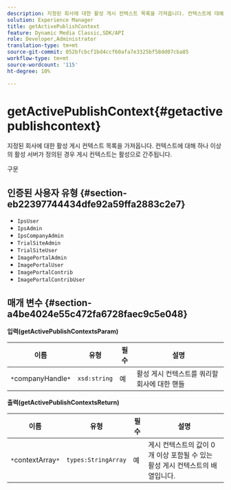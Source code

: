 ```yaml
---
description: 지정된 회사에 대한 활성 게시 컨텍스트 목록을 가져옵니다. 컨텍스트에 대해 하나 이상의 활성 서버가 정의된 경우 게시 컨텍스트는 활성으로 간주됩니다.
solution: Experience Manager
title: getActivePublishContext
feature: Dynamic Media Classic,SDK/API
role: Developer,Administrator
translation-type: tm+mt
source-git-commit: 052bfcbcf1bd4ccf60afa7e3325bf58dd07cba85
workflow-type: tm+mt
source-wordcount: '115'
ht-degree: 10%

---
```



# getActivePublishContext{#getactivepublishcontext}

지정된 회사에 대한 활성 게시 컨텍스트 목록을 가져옵니다. 컨텍스트에 대해 하나 이상의 활성 서버가 정의된 경우 게시 컨텍스트는 활성으로 간주됩니다.

구문

## 인증된 사용자 유형 {#section-eb22397744434dfe92a59ffa2883c2e7}

* `IpsUser`
* `IpsAdmin`
* `IpsCompanyAdmin`
* `TrialSiteAdmin`
* `TrialSiteUser`
* `ImagePortalAdmin`
* `ImagePortalUser`
* `ImagePortalContrib`
* `ImagePortalContribUser`

## 매개 변수 {#section-a4be4024e55c472fa6728faec9c5e048}

**입력(getActivePublishContextsParam)**

| 이름 | 유형 | 필수 | 설명 |
|---|---|---|---|
| `*`companyHandle`*` | `xsd:string` | 예 | 활성 게시 컨텍스트를 쿼리할 회사에 대한 핸들 |

**출력(getActivePublishContextsReturn)**

| 이름 | 유형 | 필수 | 설명 |
|---|---|---|---|
| `*`contextArray`*` | `types:StringArray` | 예 | 게시 컨텍스트의 값이 0개 이상 포함될 수 있는 활성 게시 컨텍스트의 배열입니다. |

